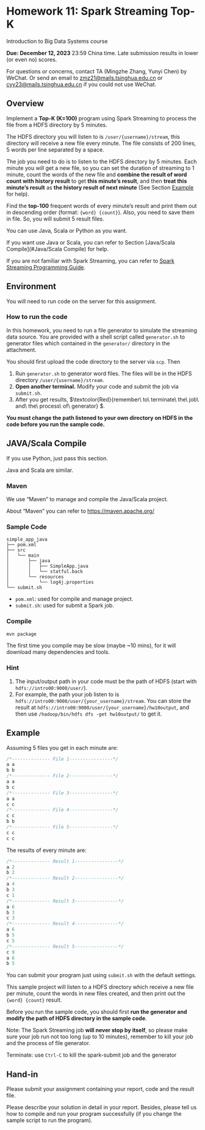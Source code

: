 # Homework 11: Spark Streaming Top-K

Introduction to Big Data Systems course

**Due: December 12, 2023** 23:59 China time. Late submission results in lower (or even no) scores.

For questions or concerns, contact TA (Mingzhe Zhang, Yunyi Chen) by WeChat. Or send an email to zmz21@mails.tsinghua.edu.cn or cyy23@mails.tsinghua.edu.cn if you could not use WeChat.



## Overview

Implement a **Top-K (K=100)** program using Spark Streaming to process the file from a HDFS directory by 5 minutes. 

The HDFS directory you will listen to is `/user/{username}/stream`, this directory will receive a new file every minute. The file consists of 200 lines, 5 words per line separated by a space. 

The job you need to do is to listen to the HDFS directory by 5 minutes. Each minute you will get a new file, so you can set the duration of streaming to 1 minute, count the words of the new file and **combine the result of word count with history result** to get **this minute’s result**, and then **treat this minute’s result** as **the history result of next minute** (See Section [Example](#example) for help). 

Find the **top-100** frequent words of every minute’s result and print them out in descending order (format: `{word} {count}`). Also, you need to save them in file. So, you will submit 5 result files.

You can use Java, Scala or Python as you want. 

If you want use Java or Scala, you can refer to Section [Java/Scala Compile](#Java/Scala Compile) for help.

If you are not familiar with Spark Streaming, you can refer to [Spark Streaming Programming Guide](https://spark.apache.org/docs/latest/streaming-programming-guide.html).



## Environment

You will need to run code on the server for this assignment.

### How to run the code 

In this homework, you need to run a file generator to simulate the streaming data source. You are provided with a shell script called `generator.sh` to generator files which contained in the `generator/` directory in the attachment. 

You should first upload the code directory to the server via `scp`. Then

1. Run `generator.sh` to generator word files. The files will be in the HDFS directory `/user/{username}/stream`. 
2. **Open another terminal.** Modify your code and submit the job via `submit.sh`. 
3. After you get results, $\textcolor{Red}{remember\ to\ terminate\ the\ job\ and\ the\ process\ of\ generator} $. 

**You must change the path listened to your own directory on HDFS in the code before you run the sample code.**



## JAVA/Scala Compile

If you use Python, just pass this section. 

Java and Scala are similar.

### Maven

We use “Maven” to manage and compile the Java/Scala project. 

About “Maven” you can refer to https://maven.apache.org/

### Sample Code

```
simple_app_java
├── pom.xml
├── src
│   └── main
│       ├── java
│       │   ├── SimpleApp.java
│       │   └── statful.back
│       └── resources
│           └── log4j.properties
└── submit.sh
```

- `pom.xml`: used for compile and manage project.
- `submit.sh`: used for submit a Spark job.

### Compile

```bash
mvn package
```

The first time you compile may be slow (maybe ~10 mins), for it will download many dependencies and tools.

### Hint

1. The input/output path in your code must be the path of HDFS (start with `hdfs://intro00:9000/user/`). 
2. For example, the path your job listen to is `hdfs://intro00:9000/user/{your_username}/stream`. You can store the result at `hdfs://intro00:9000/user/{your_username}/hw10output`, and then use `/hadoop/bin/hdfs dfs -get hw10output/` to get it.



## Example

Assuming 5 files you get in each minute are:

```c
/*-------------- File 1----------------*/
a a
b b
/*-------------- File 2----------------*/
a a
b c
/*-------------- File 3----------------*/
a a
c c
/*-------------- File 4----------------*/
c c
b b
/*-------------- File 5----------------*/
c c
c c
```

The results of every minute are:

```c
/*-------------- Result 1----------------*/
a 2
b 2
/*-------------- Result 2----------------*/
a 4
b 3
c 1
/*-------------- Result 3----------------*/
a 6
b 3
c 3
/*-------------- Result 4----------------*/
a 6
b 5
c 5
/*-------------- Result 5----------------*/
c 9
a 6
b 5
```

You can submit your program just using `submit.sh` with the default settings.

This sample project will listen to a HDFS directory which receive a new file per minute, count the words in new files created, and then print out the `{word} {count}` result. 

Before you run the sample code, you should first **run the generator and modify the path of HDFS directory in the sample code**.

Note: The Spark Streaming job **will never stop by itself**, so please make sure your job run not too long (up to 10 minutes), remember to kill your job and the process of file generator. 

Terminate: use `Ctrl-C` to kill the spark-submit job and the generator



## Hand-in

Please submit your assignment containing your report, code and the result file. 

Please describe your solution in detail in your report. Besides, please tell us how to compile and run your program successfully (if you change the sample script to run the program).
